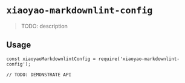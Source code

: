 # `xiaoyao-markdownlint-config`

> TODO: description

## Usage

```
const xiaoyaoMarkdownlintConfig = require('xiaoyao-markdownlint-config');

// TODO: DEMONSTRATE API
```
